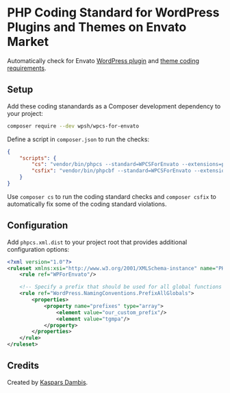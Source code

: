 # PHP Coding Standard for WordPress Plugins and Themes on Envato Market

Automatically check for Envato [WordPress plugin](https://help.author.envato.com/hc/en-us/articles/360000481223-WordPress-Theme-Plugin-Requirements) and [theme coding requirements](https://help.author.envato.com/hc/en-us/articles/360000479946-WordPress-Theme-Coding-Requirements).


## Setup

Add these coding stanandards as a Composer development dependency to your project:

```bash
composer require --dev wpsh/wpcs-for-envato
```

Define a script in `composer.json` to run the checks:

```json
{
	"scripts": {
		"cs": "vendor/bin/phpcs --standard=WPCSForEnvato --extensions=php",
		"csfix": "vendor/bin/phpcbf --standard=WPCSForEnvato --extensions=php"
	}
}
```

Use `composer cs` to run the coding standard checks and `composer csfix` to automatically fix some of the coding standard violations.


## Configuration

Add `phpcs.xml.dist` to your project root that provides additional configuration options:

```xml
<?xml version="1.0"?>
<ruleset xmlns:xsi="http://www.w3.org/2001/XMLSchema-instance" name="PHP_CodeSniffer" xsi:noNamespaceSchemaLocation="phpcs.xsd">
	<rule ref="WPForEnvato"/>

	<!-- Specify a prefix that should be used for all global functions and variables. -->
	<rule ref="WordPress.NamingConventions.PrefixAllGlobals">
		<properties>
			<property name="prefixes" type="array">
				<element value="our_custom_prefix"/>
				<element value="tgmpa"/>
			</property>
		</properties>
	</rule>
</ruleset>
```

## Credits

Created by [Kaspars Dambis](https://kaspars.net).

